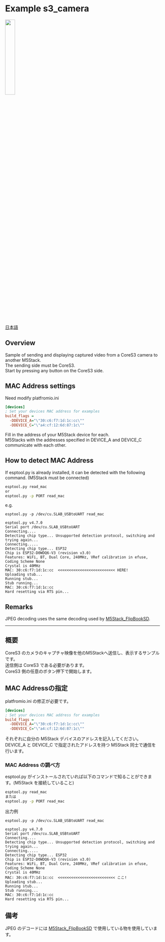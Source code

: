 # Example s3_camera

<img src="https://github.com/GOB52/gob_esp_now/assets/26270227/24d46a45-2ab5-4a79-bb0d-c0d7cde6516d" width="25%" />

[日本語](#概要)

## Overview
Sample of sending and displaying captured video from a CoreS3 camera to another M5Stack.  
The sending side must be CoreS3.  
Start by pressing any button on the CoreS3 side.

## MAC Address settings

Need modify platfromio.ini
```ini
[devices]
; Set your devices MAC address for examples
build_flags = 
  -DDEVICE_A="\"30:c6:f7:1d:1c:cc\""
  -DDEVICE_C="\"a4:cf:12:6d:87:1c\""
```
Fill in the address of your M5Stack device for each.  
M5Stacks with the addresses specified in DEVICE\_A and DEVICE\_C communicate with each other.

## How to detect MAC Address
If esptool.py is already installed, it can be detected with the following command. (M5Stack must be connected)

```sh
esptool.py read_mac
or
esptool.py -p PORT read_mac
```

e.g.
```
esptool.py -p /dev/cu.SLAB_USBtoUART read_mac

esptool.py v4.7.0
Serial port /dev/cu.SLAB_USBtoUART
Connecting....
Detecting chip type... Unsupported detection protocol, switching and trying again...
Connecting.....
Detecting chip type... ESP32
Chip is ESP32-D0WDQ6-V3 (revision v3.0)
Features: WiFi, BT, Dual Core, 240MHz, VRef calibration in efuse, Coding Scheme None
Crystal is 40MHz
MAC: 30:c6:f7:1d:1c:cc  <<<<<<<<<<<<<<<<<<<<<<<<<< HERE!
Uploading stub...
Running stub...
Stub running...
MAC: 30:c6:f7:1d:1c:cc
Hard resetting via RTS pin...
```

## Remarks
JPEG decoding uses the same decoding used by [M5Stack_FlipBookSD](https://github.com/GOB52/M5Stack_FlipBookSD).


---

## 概要
CoreS3 のカメラのキャプチャ映像を他のM5Stackへ送信し、表示するサンプルです。  
送信側は CoreS3 である必要があります。  
CoreS3 側の任意のボタン押下で開始します。

## MAC Addressの指定
platfromio.ini の修正が必要です。
```ini
[devices]
; Set your devices MAC address for examples
build_flags = 
  -DDEVICE_A="\"30:c6:f7:1d:1c:cc\""
  -DDEVICE_C="\"a4:cf:12:6d:87:1c\""
```
それぞれに自分の M5Stack デバイスのアドレスを記入してください。  
DEVICE\_A と DEVICE\_C で指定されたアドレスを持つ M5Stack 同士で通信を行います。

### MAC Address の調べ方
esptool.py がインストールされていれば以下のコマンドで知ることができます。(M5Stack を接続していること)

```sh
esptool.py read_mac
または
esptool.py -p PORT read_mac
```

出力例
```
esptool.py -p /dev/cu.SLAB_USBtoUART read_mac

esptool.py v4.7.0
Serial port /dev/cu.SLAB_USBtoUART
Connecting....
Detecting chip type... Unsupported detection protocol, switching and trying again...
Connecting.....
Detecting chip type... ESP32
Chip is ESP32-D0WDQ6-V3 (revision v3.0)
Features: WiFi, BT, Dual Core, 240MHz, VRef calibration in efuse, Coding Scheme None
Crystal is 40MHz
MAC: 30:c6:f7:1d:1c:cc  <<<<<<<<<<<<<<<<<<<<<<<<<< ここ!
Uploading stub...
Running stub...
Stub running...
MAC: 30:c6:f7:1d:1c:cc
Hard resetting via RTS pin...
```

## 備考

JPEG のデコードには [M5Stack_FlipBookSD](https://github.com/GOB52/M5Stack_FlipBookSD) で使用している物を使用しています。
